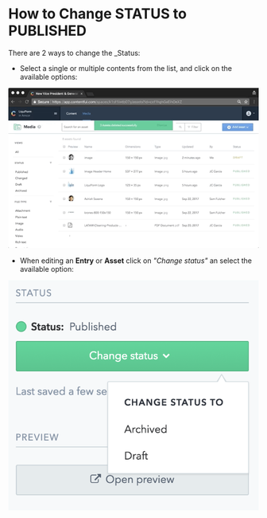 
# How to Change STATUS to **PUBLISHED**

There are 2 ways to change the _Status:
- Select a single or multiple contents from the list, and click on the available options:

![Publish Asset](./videos/publishAsset.gif)

- When editing an **Entry** or **Asset** click on _"Change status"_ an select the available option:

![Change Status](./images/changeStatus.png)
